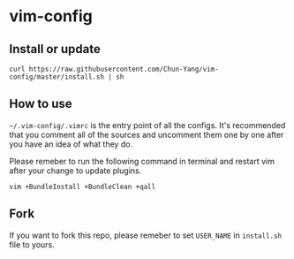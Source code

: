 # vim-config

## Install or update
```
curl https://raw.githubusercontent.com/Chun-Yang/vim-config/master/install.sh | sh
```

## How to use
`~/.vim-config/.vimrc` is the entry point of all the configs. It's recommended that you comment all of the sources and uncomment them one by one after you have an idea of what they do.

Please remeber to run the following command in terminal and restart vim after your change to update plugins.
```
vim +BundleInstall +BundleClean +qall
```

## Fork
If you want to fork this repo, please remeber to set `USER_NAME` in `install.sh` file to yours.
